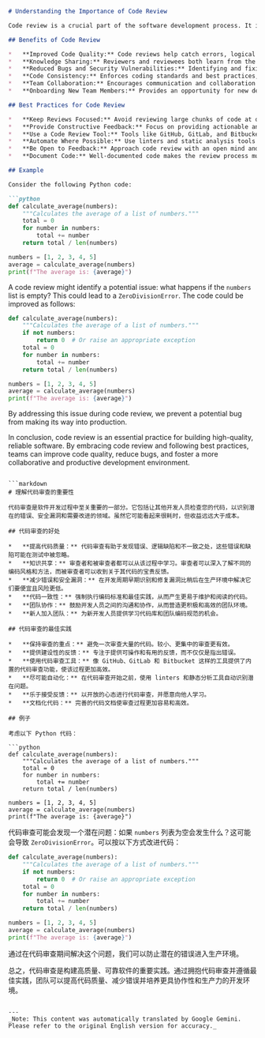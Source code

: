 ```markdown
# Understanding the Importance of Code Review

Code review is a crucial part of the software development process. It involves having other developers examine your code to identify potential bugs, security vulnerabilities, and areas for improvement. While it may seem time-consuming, the benefits significantly outweigh the costs.

## Benefits of Code Review

*   **Improved Code Quality:** Code reviews help catch errors, logical flaws, and inconsistencies that might otherwise slip through testing.
*   **Knowledge Sharing:** Reviewers and reviewees both learn from the process. Reviewers gain insight into different coding styles and approaches, while reviewees receive valuable feedback on their code.
*   **Reduced Bugs and Security Vulnerabilities:** Identifying and fixing vulnerabilities early in the development cycle is much cheaper and less risky than addressing them later in production.
*   **Code Consistency:** Enforces coding standards and best practices, leading to more maintainable and readable code.
*   **Team Collaboration:** Encourages communication and collaboration among developers, fostering a more positive and productive team environment.
*   **Onboarding New Team Members:** Provides an opportunity for new developers to learn the codebase and the team's coding conventions.

## Best Practices for Code Review

*   **Keep Reviews Focused:** Avoid reviewing large chunks of code at once. Smaller, more focused reviews are more effective.
*   **Provide Constructive Feedback:** Focus on providing actionable and helpful feedback, rather than simply pointing out errors.
*   **Use a Code Review Tool:** Tools like GitHub, GitLab, and Bitbucket provide built-in code review functionality, making the process more efficient.
*   **Automate Where Possible:** Use linters and static analysis tools to automatically identify potential issues before the code review even begins.
*   **Be Open to Feedback:** Approach code review with an open mind and be willing to learn from others.
*   **Document Code:** Well-documented code makes the review process much easier and more efficient.

## Example

Consider the following Python code:

```python
def calculate_average(numbers):
    """Calculates the average of a list of numbers."""
    total = 0
    for number in numbers:
        total += number
    return total / len(numbers)

numbers = [1, 2, 3, 4, 5]
average = calculate_average(numbers)
print(f"The average is: {average}")
```

A code review might identify a potential issue: what happens if the `numbers` list is empty? This could lead to a `ZeroDivisionError`. The code could be improved as follows:

```python
def calculate_average(numbers):
    """Calculates the average of a list of numbers."""
    if not numbers:
        return 0  # Or raise an appropriate exception
    total = 0
    for number in numbers:
        total += number
    return total / len(numbers)

numbers = [1, 2, 3, 4, 5]
average = calculate_average(numbers)
print(f"The average is: {average}")
```

By addressing this issue during code review, we prevent a potential bug from making its way into production.

In conclusion, code review is an essential practice for building high-quality, reliable software. By embracing code review and following best practices, teams can improve code quality, reduce bugs, and foster a more collaborative and productive development environment.
```

```markdown
# 理解代码审查的重要性

代码审查是软件开发过程中至关重要的一部分。它包括让其他开发人员检查您的代码，以识别潜在的错误、安全漏洞和需要改进的领域。虽然它可能看起来很耗时，但收益远远大于成本。

## 代码审查的好处

*   **提高代码质量：** 代码审查有助于发现错误、逻辑缺陷和不一致之处，这些错误和缺陷可能在测试中被忽略。
*   **知识共享：** 审查者和被审查者都可以从该过程中学习。审查者可以深入了解不同的编码风格和方法，而被审查者可以收到关于其代码的宝贵反馈。
*   **减少错误和安全漏洞：** 在开发周期早期识别和修复漏洞比稍后在生产环境中解决它们要便宜且风险更低。
*   **代码一致性：** 强制执行编码标准和最佳实践，从而产生更易于维护和阅读的代码。
*   **团队协作：** 鼓励开发人员之间的沟通和协作，从而营造更积极和高效的团队环境。
*   **新人加入团队：** 为新开发人员提供学习代码库和团队编码规范的机会。

## 代码审查的最佳实践

*   **保持审查的重点：** 避免一次审查大量的代码。较小、更集中的审查更有效。
*   **提供建设性的反馈：** 专注于提供可操作和有用的反馈，而不仅仅是指出错误。
*   **使用代码审查工具：** 像 GitHub、GitLab 和 Bitbucket 这样的工具提供了内置的代码审查功能，使该过程更加高效。
*   **尽可能自动化：** 在代码审查开始之前，使用 linters 和静态分析工具自动识别潜在问题。
*   **乐于接受反馈：** 以开放的心态进行代码审查，并愿意向他人学习。
*   **文档化代码：** 完善的代码文档使审查过程更加容易和高效。

## 例子

考虑以下 Python 代码：

```python
def calculate_average(numbers):
    """Calculates the average of a list of numbers."""
    total = 0
    for number in numbers:
        total += number
    return total / len(numbers)

numbers = [1, 2, 3, 4, 5]
average = calculate_average(numbers)
print(f"The average is: {average}")
```

代码审查可能会发现一个潜在问题：如果 `numbers` 列表为空会发生什么？这可能会导致 `ZeroDivisionError`。可以按以下方式改进代码：

```python
def calculate_average(numbers):
    """Calculates the average of a list of numbers."""
    if not numbers:
        return 0  # Or raise an appropriate exception
    total = 0
    for number in numbers:
        total += number
    return total / len(numbers)

numbers = [1, 2, 3, 4, 5]
average = calculate_average(numbers)
print(f"The average is: {average}")
```

通过在代码审查期间解决这个问题，我们可以防止潜在的错误进入生产环境。

总之，代码审查是构建高质量、可靠软件的重要实践。通过拥抱代码审查并遵循最佳实践，团队可以提高代码质量、减少错误并培养更具协作性和生产力的开发环境。
```

---
_Note: This content was automatically translated by Google Gemini. Please refer to the original English version for accuracy._